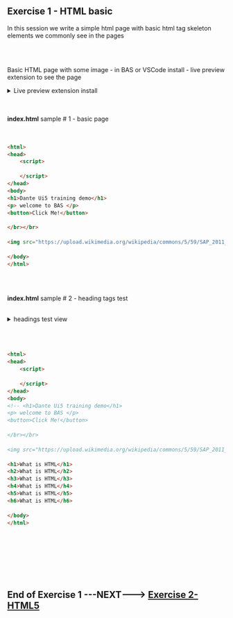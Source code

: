 ## Exercise 1 - HTML basic

In this session we write a simple html page with basic html tag skeleton elements we commonly see in the pages 

</br></br>

Basic HTML page with some image - in BAS or VSCode install - live preview extension to see the page 

<details>
<summary> Live preview extension install </summary>
</br>
</br>

</br>
</br>
<img src="./files/ui5e_1-1.png" >
<img src="./files/ui5e_1-2.png" >
<img src="./files/ui5e_1-3.png" >
</br>
</br>
</details>
</br></br>

**index.html** sample # 1 - basic page
</br></br>

```html

<html>
<head>
    <script>

    </script>
</head>
<body>
<h1>Dante Ui5 training demo</h1>
<p> welcome to BAS </p>
<button>Click Me!</button>

</br></br>

<img src="https://upload.wikimedia.org/wikipedia/commons/5/59/SAP_2011_logo.svg">

</body>
</html>

```

</br></br>


**index.html** sample # 2 - heading tags test
</br></br>
<details>

<summary> headings test view </summary>
</br>
</br>

</br>
</br>
<img src="./files/ui5e_1-4.png" >
</br>
</br>
</details>
</br></br>

```html

<html>
<head>
    <script>

    </script>
</head>
<body>
<!-- <h1>Dante Ui5 training demo</h1>
<p> welcome to BAS </p>
<button>Click Me!</button>

</br></br>

<img src="https://upload.wikimedia.org/wikipedia/commons/5/59/SAP_2011_logo.svg"> -->

<h1>What is HTML</h1>
<h2>What is HTML</h2>
<h3>What is HTML</h3>
<h4>What is HTML</h4>
<h5>What is HTML</h5>
<h6>What is HTML</h6>

</body>
</html>

```

</br></br>
</br></br>
</br></br>

## End of Exercise 1 ---NEXT---> <a href="https://github.com/Octavius-Dante/Arthelais/tree/main/ex_2"> Exercise 2-HTML5 </a>





<!--

<details>
<summary> <b> ALL CODE CHANGES - TODAY SESSION </b> </summary>
</br>
</br>

</br>
</br>
<img src="./files/capmd12-96a.png" >
</br>
</br>
</details>

-->

